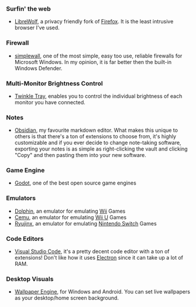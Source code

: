 ### Surfin' the web
- [LibreWolf](https://librewolf.net/), a privacy friendly fork of [Firefox](https://www.mozilla.org/en-US/firefox/). It is the least intrusive browser I've used.

### Firewall
- [simplewall](https://github.com/henrypp/simplewall), one of the most simple, easy too use, reliable firewalls for Microsoft Windows. In my opinion, it is far better then the built-in Windows Defender.

### Multi-Monitor Brightness Control
- [Twinkle Tray](https://github.com/xanderfrangos/twinkle-tray), enables you to control the individual brightness of each monitor you have connected.

### Notes
- [Obsidian](https://obsidian.md/), my favourite markdown editor. What makes this unique to others is that there's a ton of extensions to choose from, it's highly customizable and if you ever decide to change note-taking software, exporting your notes is as simple as right-clicking the vault and clicking "Copy" and then pasting them into your new software.

### Game Engine
- [Godot](https://godotengine.org/), one of the best open source game engines

### Emulators
- [Dolphin](https://dolphin-emu.org/), an emulator for emulating [Wii](https://en.wikipedia.org/wiki/Wii) Games
- [Cemu](https://cemu.info/), an emulator for emulating [Wii U](https://en.wikipedia.org/wiki/Wii_U) Games
- [Ryujinx](https://ryujinx.org/), an emulator for emulating [Nintendo Switch](https://en.wikipedia.org/wiki/Nintendo_Switch) Games

### Code Editors
- [Visual Studio Code](https://code.visualstudio.com/), it's a pretty decent code editor with a ton of extensions! Don't like how it uses [Electron](https://www.electronjs.org/) since it can take up a lot of RAM.

### Desktop Visuals
- [Wallpaper Engine](https://www.wallpaperengine.io/en), for Windows and Android. You can set live wallpapers as your desktop/home screen background.